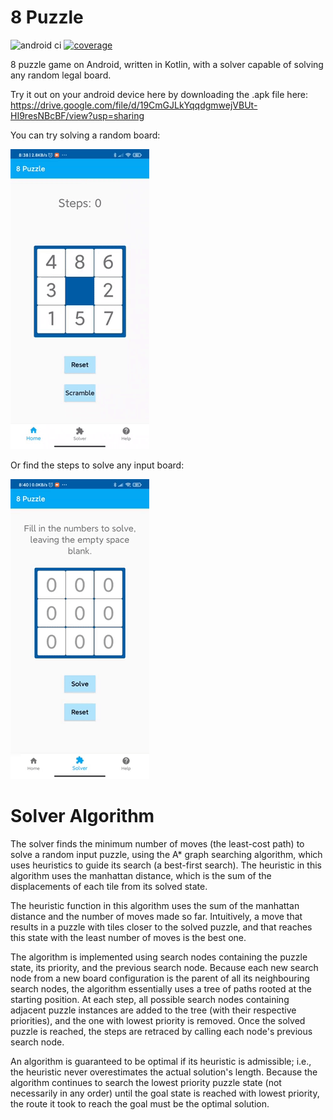 # 8 Puzzle


![android ci](https://github.com/liucalvin/8-Puzzle/actions/workflows/android-ci.yml/badge.svg) [![coverage](https://codecov.io/gh/liucalvin/8-Puzzle/branch/main/graph/badge.svg?token=P07CKN957S)](https://codecov.io/gh/liucalvin/8-Puzzle)

8 puzzle game on Android, written in Kotlin, with a solver capable of solving any random legal board. 

Try it out on your android device here by downloading the .apk file here: https://drive.google.com/file/d/19CmGJLkYqqdgmwejVBUt-HI9resNBcBF/view?usp=sharing

You can try solving a random board: 

![game play](Files/screenrecording1.gif)


Or find the steps to solve any input board:

![puzzle solver](Files/screenrecording2.gif)


# Solver Algorithm
The solver finds the minimum number of moves (the least-cost path) to solve a random input puzzle, using the A* graph searching algorithm, which uses heuristics to guide its search (a best-first search). The heuristic in this algorithm uses the manhattan distance, which is the sum of the displacements of each tile from its solved state. 

The heuristic function in this algorithm uses the sum of the manhattan distance and the number of moves made so far. Intuitively, a move that results in a puzzle with tiles closer to the solved puzzle, and that reaches this state with the least number of moves is the best one. 

The algorithm is implemented using search nodes containing the puzzle state, its priority, and the previous search node. Because each new search node from a new board configuration is the parent of all its neighbouring search nodes, the algorithm essentially uses a tree of paths rooted at the starting position. At each step, all possible search nodes containing adjacent puzzle instances are added to the tree (with their respective priorities), and the one with lowest priority is removed. Once the solved puzzle is reached, the steps are retraced by calling each node's previous search node. 

An algorithm is guaranteed to be optimal if its heuristic is admissible; i.e., the heuristic never overestimates the actual solution's length. Because the algorithm continues to search the lowest priority puzzle state (not necessarily in any order) until the goal state is reached with lowest priority, the route it took to reach the goal must be the optimal solution. 
